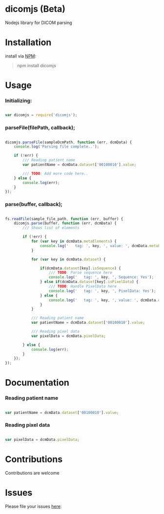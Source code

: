 # dicomjs (Beta)
Nodejs library for DICOM parsing

# Installation
install via [NPM](https://www.npmjs.com/):
> npm install dicomjs

# Usage
### Initializing:
```javascript

var dicomjs = require('dicomjs');

```

### parseFile(filePath, callback);
```javascript

dicomjs.parseFile(sampleDcmPath, function (err, dcmData) {
    console.log('Parsing file complete..');

    if (!err) {
        /// Reading patient name
        var patientName = dcmData.dataset['00100010'].value;

        /// TODO: Add more code here..
    } else {
        console.log(err);
    }
});

```

### parse(buffer, callback);
```javascript

fs.readFile(sample_file_path, function (err, buffer) {
    dicomjs.parse(buffer, function (err, dcmData) {
        /// Shows list of elements

        if (!err) {
            for (var key in dcmData.metaElements) {
                console.log('   tag: ', key, ', value: ', dcmData.metaElements[key].value);
            }

            for (var key in dcmData.dataset) {

                if(dcmData.dataset[key].isSequence) {
                    /// TODO: Parse sequence here
                    console.log('   tag: ', key, ', Sequence: Yes');
                } else if(dcmData.dataset[key].isPixelData) {
                    /// TODO: Handle PixelData here
                    console.log('   tag: ', key, ', PixelData: Yes');
                } else {
                    console.log('   tag: ', key, ', value: ', dcmData.dataset[key].value);
                }
            }

            /// Reading patient name
            var patientName = dcmData.dataset['00100010'].value;

            /// Reading pixel data
            var pixelData = dcmData.pixelData;

        } else {
            console.log(err);
        }
    });
});

```

# Documentation
### Reading patient name
```javascript

var patientName = dcmData.dataset['00100010'].value;

```

### Reading pixel data
```javascript

var pixelData = dcmData.pixelData;

```


# Contributions
Contributions are welcome
    
# Issues 
Please file your issues [here](https://github.com/rameshrr/dicomjs/issues):
    